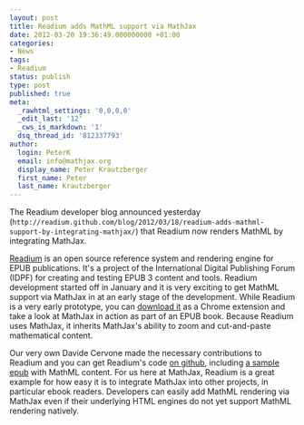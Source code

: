 ```yaml
---
layout: post
title: Readium adds MathML support via MathJax
date: 2012-03-20 19:36:49.000000000 +01:00
categories:
- News
tags:
- Readium
status: publish
type: post
published: true
meta:
  _rawhtml_settings: '0,0,0,0'
  _edit_last: '12'
  _cws_is_markdown: '1'
  dsq_thread_id: '812337793'
author:
  login: PeterK
  email: info@mathjax.org
  display_name: Peter Krautzberger
  first_name: Peter
  last_name: Krautzberger
---
```


The Readium developer blog announced yesterday (`http://readium.github.com/blog/2012/03/18/readium-adds-mathml-support-by-integrating-mathjax/`) that Readium now renders MathML by integrating MathJax.

[Readium](http://readium.org) is an open source reference system and rendering engine for EPUB publications. It's a project of the International Digital Publishing Forum (IDPF) for creating and testing EPUB 3 content and tools. Readium development started off in January and it is very exciting to get MathML support via MathJax in at an early stage of the development. While Readium is a very early prototype, you can [download it](http://readium.org) as a Chrome extension and take a look at MathJax in action as part of an EPUB book. Because Readium uses MathJax, it inherits MathJax's ability to zoom and cut-and-paste mathematical content.

Our very own Davide Cervone made the necessary contributions to Readium and you can get Readium's code [on github](https://github.com/readium/), including [a sample epub](https://github.com/IDPF/epub3-samples) with MathML content. For us here at MathJax, Readium is a great example for how easy it is to integrate MathJax into other projects, in particular ebook readers. Developers can easily add MathML rendering via MathJax even if their underlying HTML engines do not yet support MathML rendering natively.
